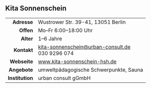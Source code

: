## Kita Sonnenschein

|||
-:|:-
**Adresse** | 		Wustrower Str. 39-41, 13051 Berlin
**Offen** | 		  Mo–Fr 6:00–18:00 Uhr
**Alter** | 		  1–6 Jahre
**Kontakt** | 		[kita-sonnenschein@urban-consult.de](mailto:kita-sonnenschein@urban-consult.de)<br>030 9296 074
**Webseite** | 		<a target="_blank" href="http://www.kita-sonnenschein-hsh.de">www.kita-sonnenschein-hsh.de</a>
**Angebote** | 		umweltpädagogische Schwerpunkte, Sauna
**Institution** | urban consult gGmbH

<div id="gmap"></div>
<script>window.onload = showMap()</script>
